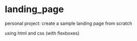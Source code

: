 # landing_page

personal project: create a sample landing page from scratch

using html and css (with flexboxes)